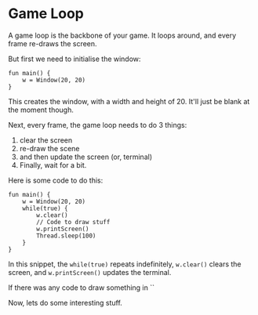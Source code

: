 # Game Loop

A game loop is the backbone of your game. It loops
around, and every frame re-draws the screen.

But first we need to initialise the window:
 ```
 fun main() {
     w = Window(20, 20)
 }
 ```

This creates the window, with a width and height of 20.
It'll just be blank at the moment though.

Next, every frame, the game loop needs to do 3 things:
1. clear the screen
2. re-draw the scene
3. and then update the screen (or, terminal)
4. Finally, wait for a bit.

Here is some code to do this:

 ```
 fun main() {
     w = Window(20, 20)
     while(true) {
         w.clear()
         // Code to draw stuff
         w.printScreen()
         Thread.sleep(100)
     }
 }
 ```
In this snippet, the `while(true)` repeats indefinitely,
`w.clear()` clears the screen, and `w.printScreen()` updates the terminal.

If there was any code to draw something in ``

Now, lets do some interesting stuff.

